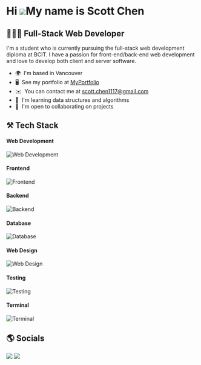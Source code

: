 Hi ![](https://user-images.githubusercontent.com/18350557/176309783-0785949b-9127-417c-8b55-ab5a4333674e.gif)My name is Scott Chen
==================================================================================================================================

## 👨🏻‍💻 Full-Stack Web Developer

I'm a student who is currently pursuing the full-stack web development diploma at BCIT. I have a passion for front-end/back-end web development and love to develop both client and server software.

* 🌍  I'm based in Vancouver
* 🖥️  See my portfolio at [MyPortfolio](http://scott-chen-portfolio.netlify.app)
* ✉️  You can contact me at [scott.chen1117@gmail.com](mailto:scott.chen1117@gmail.com)
* 🧠  I'm learning data structures and algorithms
* 🤝  I'm open to collaborating on projects

## ⚒️ Tech Stack
#### Web Development
![Web Development](https://skillicons.dev/icons?i=javascript,ts,vite,netlify,vercel)
#### Frontend
![Frontend](https://skillicons.dev/icons?i=html,css,react,tailwind,bootstrap)
#### Backend
![Backend](https://skillicons.dev/icons?i=nodejs,express,supabase)
#### Database
![Database](https://skillicons.dev/icons?i=mysql,sqlite,mongodb,prisma,redis,planetscale)
#### Web Design
![Web Design](https://skillicons.dev/icons?i=figma,ps)
#### Testing
![Testing](https://skillicons.dev/icons?i=jest)
#### Terminal
![Terminal](https://skillicons.dev/icons?i=bash)

## 🌎 Socials
<p align="left"> 
  <a href="https://www.github.com/scottchen98"><img src="https://skillicons.dev/icons?i=github" /></a> 
  <a href="https://www.linkedin.com/in/scottchen98"><img src="https://skillicons.dev/icons?i=linkedin" /></a>
</p>
